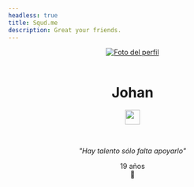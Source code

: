 ```yaml
---
headless: true
title: Squd.me
description: Great your friends.
---
```


<div align="center">
<a href="https://instagram.com/johandraew">
<img alt="Foto del perfil" class="be6sR" src="https://instagram.fmex10-2.fna.fbcdn.net/v/t51.2885-19/s150x150/141178627_111546030899969_2267140937590127994_n.jpg?tp=1&amp;_nc_ht=instagram.fmex10-2.fna.fbcdn.net&amp;_nc_ohc=ijbGsMnA1FgAX-5PhrA&amp;oh=d17dd2960abf5e49cec619def9e6b13f&amp;oe=606F9AA0"></a>
<br><br>

<h1 id="username">Johan</h1>

<img width="30" height="30" src="/verified/hahayes.svg"></img>
</div><br><center>

_"Hay talento sólo falta apoyarlo"_
<br>

19 años
<br>
🐣
